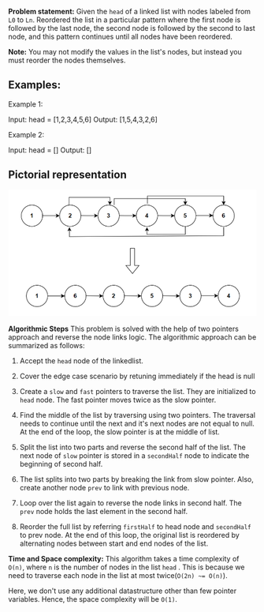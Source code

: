 **Problem statement:**
Given the `head` of a linked list with nodes labeled from `L0` to `Ln`. Reordered the list in a particular pattern where the first node is followed by the last node, the second node is followed by the second to last node, and this pattern continues until all nodes have been reordered.

**Note:** You may not modify the values in the list's nodes, but instead you must reorder the nodes themselves.

## Examples:
Example 1:

Input: head = [1,2,3,4,5,6]
Output: [1,5,4,3,2,6]

Example 2: 

Input: head = []
Output: []

## Pictorial representation

 ![Screenshot](../../../../images/reorder-list.png)

**Algorithmic Steps**
This problem is solved with the help of two pointers approach and reverse the node links logic. The algorithmic approach can be summarized as follows: 

1. Accept the `head` node of the linkedlist.

2. Cover the edge case scenario by retuning immediately if the head is null
   
3. Create a `slow` and `fast` pointers to traverse the list. They are initialized to `head` node. The fast pointer moves twice as the slow pointer.

4. Find the middle of the list by traversing using two pointers. The traversal needs to continue until the next and it's next nodes are not equal to null. At the end of the loop, the slow pointer is at the middle of list.

5. Split the list into two parts and reverse the second half of the list. The next node of `slow` pointer is stored in a `secondHalf` node to indicate the beginning of second half.
   
6. The list splits into two parts by breaking the link from slow pointer. Also, create another node `prev` to link with previous node.

7. Loop over the list again to reverse the node links in second half. The `prev` node holds the last element in the second half.
   
8. Reorder the full list by referring `firstHalf` to head node and `secondHalf` to prev node. At the end of this loop, the original list is reordered by alternating nodes between start and end nodes of the list.


**Time and Space complexity:**
This algorithm takes a time complexity of `O(n)`, where  `n` is the number of nodes in the list `head` . This is because we need to traverse each node in the list at most twice(`O(2n) ~= O(n)`).

Here, we don't use any additional datastructure other than few pointer variables. Hence, the space complexity will be `O(1)`.
